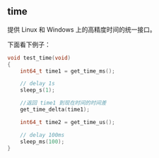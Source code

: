 ## time

提供 Linux 和 Windows 上的高精度时间的统一接口。

下面看下例子：
```c
void test_time(void)
{
	int64_t time1 = get_time_ms();

	// delay 1s
	sleep_s(1);

	//返回 time1 到现在时间的时间差
	get_time_delta(time1);

	int64_t time2 = get_time_us();

	// delay 100ms
	sleep_ms(100);
}

```